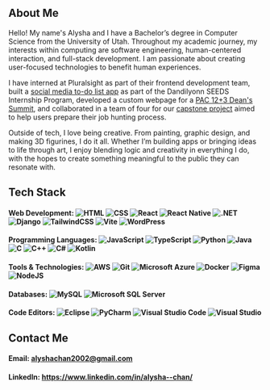 ## About Me
Hello! My name's Alysha and I have a Bachelor’s degree in Computer Science from the University of Utah. Throughout my academic journey, my interests within computing are software engineering, human-centered interaction, and full-stack development. I am passionate about creating user-focused technologies to benefit human experiences.

I have interned at Pluralsight as part of their frontend development team, built a [social media to-do list app](https://github.com/alyshachan/can-did) as part of the Dandilyonn SEEDS Internship Program, developed a custom webpage for a [PAC 12+3 Dean's Summit](https://deansummit.utah.edu/), and collaborated in a team of four for our [capstone project](https://github.com/alyshachan/JobPreppers) aimed to help users prepare their job hunting process.

Outside of tech, I love being creative. From painting, graphic design, and making 3D figurines, I do it all. Whether I’m building apps or bringing ideas to life through art, I enjoy blending logic and creativity in everything I do, with the hopes to create something meaningful to the public they can resonate with.

## Tech Stack
#### Web Development: ![HTML](https://img.shields.io/badge/HTML-%23E34F26.svg?logo=html5&logoColor=white) ![CSS](https://img.shields.io/badge/CSS-1572B6?logo=css3&logoColor=fff) ![React](https://img.shields.io/badge/React-%2320232a.svg?logo=react&logoColor=%2361DAFB) ![React Native](https://img.shields.io/badge/React_Native-%2320232a.svg?logo=react&logoColor=%2361DAFB) ![.NET](https://img.shields.io/badge/.NET-512BD4?logo=dotnet&logoColor=fff) ![Django](https://img.shields.io/badge/Django-%23092E20.svg?logo=django&logoColor=white) ![TailwindCSS](https://img.shields.io/badge/Tailwind%20CSS-%2338B2AC.svg?logo=tailwind-css&logoColor=white) ![Vite](https://img.shields.io/badge/Vite-646CFF?logo=vite&logoColor=fff) ![WordPress](https://img.shields.io/badge/WordPress-%2321759B.svg?logo=wordpress&logoColor=white)
#### Programming Languages: ![JavaScript](https://img.shields.io/badge/JavaScript-F7DF1E?logo=javascript&logoColor=000) ![TypeScript](https://img.shields.io/badge/TypeScript-3178C6?logo=typescript&logoColor=fff) ![Python](https://img.shields.io/badge/Python-3776AB?logo=python&logoColor=fff) ![Java](https://img.shields.io/badge/Java-%23ED8B00.svg?logo=openjdk&logoColor=white) ![C](https://img.shields.io/badge/C-00599C?logo=c&logoColor=white) ![C++](https://img.shields.io/badge/C++-%2300599C.svg?logo=c%2B%2B&logoColor=white) ![C#](https://custom-icon-badges.demolab.com/badge/C%23-%23239120.svg?logo=cshrp&logoColor=white) ![Kotlin](https://img.shields.io/badge/Kotlin-%237F52FF.svg?logo=kotlin&logoColor=white) 
#### Tools & Technologies: ![AWS](https://img.shields.io/badge/AWS-%23FF9900.svg?logo=amazon-web-services&logoColor=white) ![Git](https://img.shields.io/badge/Git-F05032?logo=git&logoColor=fff) ![Microsoft Azure](https://custom-icon-badges.demolab.com/badge/Microsoft%20Azure-0089D6?logo=msazure&logoColor=white) ![Docker](https://img.shields.io/badge/Docker-2496ED?logo=docker&logoColor=fff) ![Figma](https://img.shields.io/badge/Figma-F24E1E?logo=figma&logoColor=white) ![NodeJS](https://img.shields.io/badge/Node.js-6DA55F?logo=node.js&logoColor=white) 
#### Databases: ![MySQL](https://img.shields.io/badge/MySQL-4479A1?logo=mysql&logoColor=fff) ![Microsoft SQL Server](https://custom-icon-badges.demolab.com/badge/Microsoft%20SQL%20Server-CC2927?logo=mssqlserver-white&logoColor=white)
#### Code Editors: ![Eclipse](https://img.shields.io/badge/Eclipse-FE7A16.svg?logo=Eclipse&logoColor=white) ![PyCharm](https://img.shields.io/badge/PyCharm-000?logo=pycharm&logoColor=fff) ![Visual Studio Code](https://custom-icon-badges.demolab.com/badge/Visual%20Studio%20Code-0078d7.svg?logo=vsc&logoColor=white) ![Visual Studio](https://custom-icon-badges.demolab.com/badge/Visual%20Studio-5C2D91.svg?&logo=visual-studio&logoColor=white)

## Contact Me
#### Email: alyshachan2002@gmail.com
#### LinkedIn: https://www.linkedin.com/in/alysha--chan/


